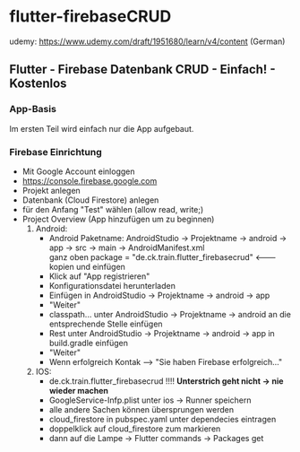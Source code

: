 # flutter-firebaseCRUD

udemy: https://www.udemy.com/draft/1951680/learn/v4/content (German)

## Flutter - Firebase Datenbank CRUD - Einfach! - Kostenlos

### App-Basis
Im ersten Teil wird einfach nur die App aufgebaut.

### Firebase Einrichtung
* Mit Google Account einloggen
* https://console.firebase.google.com
* Projekt anlegen
* Datenbank (Cloud Firestore) anlegen
* für den Anfang "Test" wählen (allow read, write;)
* Project Overview (App hinzufügen um zu beginnen)
    1. Android:
        * Android Paketname: AndroidStudio -> Projektname -> android -> app -> src -> main -> AndroidManifest.xml<br>
            ganz oben package = "de.ck.train.flutter_firebasecrud" <--- kopien und einfügen
        * Klick auf "App registrieren"
        * Konfigurationsdatei herunterladen
        * Einfügen in  AndroidStudio -> Projektname -> android -> app
        * "Weiter"
        * classpath... unter AndroidStudio -> Projektname -> android an die entsprechende Stelle einfügen
        * Rest unter AndroidStudio -> Projektname -> android -> app in build.gradle einfügen
        * "Weiter"
        * Wenn erfolgreich Kontak --> "Sie haben Firebase erfolgreich..."
    2. IOS:
        * de.ck.train.flutter_firebasecrud !!!! **Unterstrich geht nicht -> nie wieder machen**
        * GoogleService-Infp.plist unter ios -> Runner speichern
        * alle andere Sachen können übersprungen werden
        * cloud_firestore in pubspec.yaml unter dependecies eintragen 
        * doppelklick auf cloud_firestore zum markieren
        * dann auf die Lampe -> Flutter commands -> Packages get
        
